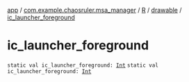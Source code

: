 [app](../../../index.md) / [com.example.chaosruler.msa_manager](../../index.md) / [R](../index.md) / [drawable](index.md) / [ic_launcher_foreground](.)

# ic_launcher_foreground

`static val ic_launcher_foreground: `[`Int`](https://kotlinlang.org/api/latest/jvm/stdlib/kotlin/-int/index.html)
`static val ic_launcher_foreground: `[`Int`](https://kotlinlang.org/api/latest/jvm/stdlib/kotlin/-int/index.html)